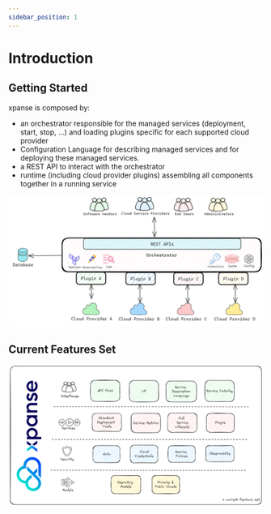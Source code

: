 ```yaml
---
sidebar_position: 1
---
```


# Introduction

## Getting Started

xpanse is composed by:

-   an orchestrator responsible for the managed services (deployment, start, stop, ...) and loading
    plugins specific for each supported cloud provider
-   Configuration Language for describing managed services and for deploying these managed services.
-   a REST API to interact with the orchestrator
-   runtime (including cloud provider plugins) assembling all components together in a
    running service

![high-level-architecture](../static/img/high-level-xpanse-architecture.excalidraw.png)

## Current Features Set

![current-features-set](../static/img/xpanse-current-features.excalidraw.png)